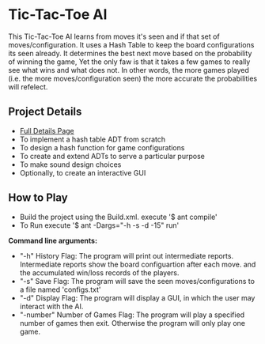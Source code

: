 Tic-Tac-Toe AI
=================

This Tic-Tac-Toe AI learns from moves it's seen and if that set of moves/configuration. It uses a Hash Table to keep the board configurations its seen already. It determines the best next move based on the probability of winning the game, Yet the only faw is that it takes a few games to really see what wins and what does not. In other words, the more games played (i.e. the more moves/configuration seen) the more accurate the probabilities will refelect.


Project Details
-----------

* [Full Details Page](http://www.csee.umbc.edu/courses/undergraduate/341/spring12/projects/project4/index.shtml)
* To implement a hash table ADT from scratch
* To design a hash function for game configurations 
* To create and extend ADTs to serve a particular purpose
* To make sound design choices
* Optionally, to create an interactive GUI



How to Play
-----------

* Build the project using the Build.xml. execute '$ ant compile'
* To Run execute '$ ant -Dargs="-h -s -d -15" run'

**Command line arguments:**
* "-h" History Flag: The program will print out intermediate reports. Intermediate reports show the board configuartion after each move. and the accumulated win/loss records of the players.
* "-s" Save Flag: The program will save the seen moves/configurations to a file named 'configs.txt'
* "-d" Display Flag: The program will display a GUI, in which the user may interact with the AI.
* "-number" Number of Games Flag: The program will play a specified number of games then exit. Otherwise the program will only play one game. 
 